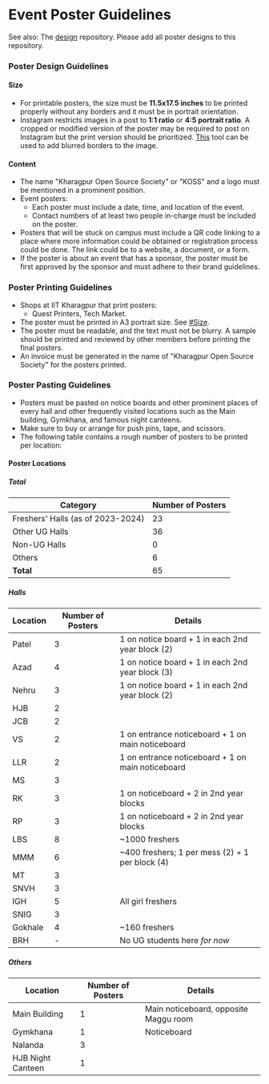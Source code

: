 # Event Poster Guidelines
See also: The [design](https://github.com/kossiitkgp/design/) repository. Please add all poster designs to this repository.

### Poster Design Guidelines
#### Size
- For printable posters, the size must be **11.5x17.5 inches** to be printed properly without any borders and it must be in portrait orientation.
- Instagram restricts images in a post to **1:1 ratio** or **4:5 portrait ratio**. A cropped or modified version of the poster may be required to post on Instagram but the print version should be prioritized. [This](https://pinetools.com/blurred-frame-images-generator) tool can be used to add blurred borders to the image.

#### Content
- The name "Kharagpur Open Source Society" or "KOSS" and a logo must be mentioned in a prominent position.
- Event posters:
	- Each poster must include a date, time, and location of the event.
	- Contact numbers of at least two people in-charge must be included on the poster.
- Posters that will be stuck on campus must include a QR code linking to a place where more information could be obtained or registration process could be done. The link could be to a website, a document, or a form.
- If the poster is about an event that has a sponsor, the poster must be first approved by the sponsor and must adhere to their brand guidelines.

### Poster Printing Guidelines
- Shops at IIT Kharagpur that print posters:
	- Quest Printers, Tech Market.
- The poster must be printed in A3 portrait size. See [#Size](#size).
- The poster must be readable, and the text must not be blurry. A sample should be printed and reviewed by other members before printing the final posters.
- An invoice must be generated in the name of "Kharagpur Open Source Society" for the posters printed.

### Poster Pasting Guidelines
- Posters must be pasted on notice boards and other prominent places of every hall and other frequently visited locations such as the Main building, Gymkhana, and famous night canteens.
- Make sure to buy or arrange for push pins, tape, and scissors.
- The following table contains a rough number of posters to be printed per location:

#### Poster Locations
##### Total
|Category|Number of Posters|
|-|-|
|Freshers' Halls (as of 2023-2024)|23|
|Other UG Halls|36|
|Non-UG Halls|0|
|Others|6|
|**Total**|65|

##### Halls
|Location|Number of Posters|Details|
|-|-|-|
|Patel|3|1 on notice board + 1 in each 2nd year block (2)|
|Azad|4|1 on notice board + 1 in each 2nd year block (3)|
|Nehru|3|1 on notice board + 1 in each 2nd year block (2)|
|HJB|2||
|JCB|2||
|VS|2|1 on entrance noticeboard + 1 on main noticeboard|
|LLR|2|1 on entrance noticeboard + 1 on main noticeboard|
|MS|3||
|RK|3|1 on noticeboard + 2 in 2nd year blocks|
|RP|3|1 on noticeboard + 2 in 2nd year blocks|
|LBS|8|~1000 freshers|
|MMM|6|~400 freshers; 1 per mess (2) + 1 per block (4)|
|MT|3||
|SNVH|3||
|IGH|5|All girl freshers|
|SNIG|3||
|Gokhale|4|~160 freshers|
|BRH|-|No UG students here _for now_|

##### Others
|Location|Number of Posters|Details|
|-|-|-|
|Main Building|1|Main noticeboard, opposite Maggu room|
|Gymkhana|1|Noticeboard|
|Nalanda|3||
|HJB Night Canteen|1||
